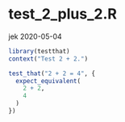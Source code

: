 test\_2\_plus\_2.R
================
jek
2020-05-04

``` r
library(testthat)
context("Test 2 + 2.")
```

``` r
test_that("2 + 2 = 4", {
  expect_equivalent(
    2 + 2,
    4
  )
})
```
